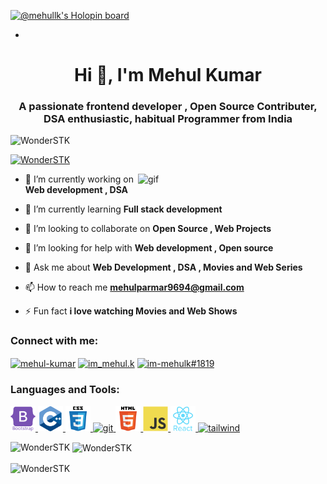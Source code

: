 [![@mehullk's Holopin board](https://holopin.me/mehullk)](https://holopin.io/@mehullk)

- 

<h1 align="center">Hi 👋, I'm Mehul Kumar</h1>
<h3 align="center">A passionate frontend developer , Open Source Contributer, DSA enthusiastic, habitual  Programmer from India</h3>

<p align="left"> <img src="https://komarev.com/ghpvc/?username=WonderSTK&label=Profile%20views&color=0e75b6&style=flat" alt="WonderSTK" /> </p>

<p align="left"> <a href="https://github.com/ryo-ma/github-profile-trophy"><img src="https://github-profile-trophy.vercel.app/?username=WonderSTK" alt="WonderSTK" /></a> </p>

<div> 
<img src="gif.gif" width="300px" alt=gif align="right"> 
</div>


- 🔭 I’m currently working on **Web development , DSA**

- 🌱 I’m currently learning **Full stack development**

- 👯 I’m looking to collaborate on **Open Source , Web Projects**

- 🤝 I’m looking for help with **Web development , Open source**

- 💬 Ask me about **Web Development , DSA , Movies and Web Series**

- 📫 How to reach me **mehulparmar9694@gmail.com**

- ⚡ Fun fact **i love watching Movies and Web Shows**

<h3 align="left">Connect with me:</h3>
<p align="left">
<a href="https://www.linkedin.com/in/mehul-kumar-19209b203" target="blank"><img align="center" src="https://raw.githubusercontent.com/rahuldkjain/github-profile-readme-generator/master/src/images/icons/Social/linked-in-alt.svg" alt="mehul-kumar" height="30" width="40" /></a>
<a href="https://instagram.com/im_mehul.k" target="blank"><img align="center" src="https://raw.githubusercontent.com/rahuldkjain/github-profile-readme-generator/master/src/images/icons/Social/instagram.svg" alt="im_mehul.k" height="30" width="40" /></a>
<a href="https://discord.gg/im_mehuk#1819" target="blank"><img align="center" src="https://raw.githubusercontent.com/rahuldkjain/github-profile-readme-generator/master/src/images/icons/Social/discord.svg" alt="im-mehulk#1819" height="30" width="40" /></a>
</p>

<h3 align="left">Languages and Tools:</h3>
<p align="left"> <a href="https://getbootstrap.com" target="_blank" rel="noreferrer"> <img src="https://raw.githubusercontent.com/devicons/devicon/master/icons/bootstrap/bootstrap-plain-wordmark.svg" alt="bootstrap" width="40" height="40"/> </a> <a href="https://www.w3schools.com/cpp/" target="_blank" rel="noreferrer"> <img src="https://raw.githubusercontent.com/devicons/devicon/master/icons/cplusplus/cplusplus-original.svg" alt="cplusplus" width="40" height="40"/> </a> <a href="https://www.w3schools.com/css/" target="_blank" rel="noreferrer"> <img src="https://raw.githubusercontent.com/devicons/devicon/master/icons/css3/css3-original-wordmark.svg" alt="css3" width="40" height="40"/> </a> <a href="https://git-scm.com/" target="_blank" rel="noreferrer"> <img src="https://www.vectorlogo.zone/logos/git-scm/git-scm-icon.svg" alt="git" width="40" height="40"/> </a> <a href="https://www.w3.org/html/" target="_blank" rel="noreferrer"> <img src="https://raw.githubusercontent.com/devicons/devicon/master/icons/html5/html5-original-wordmark.svg" alt="html5" width="40" height="40"/> </a> <a href="https://developer.mozilla.org/en-US/docs/Web/JavaScript" target="_blank" rel="noreferrer"> <img src="https://raw.githubusercontent.com/devicons/devicon/master/icons/javascript/javascript-original.svg" alt="javascript" width="40" height="40"/> </a> <a href="https://reactjs.org/" target="_blank" rel="noreferrer"> <img src="https://raw.githubusercontent.com/devicons/devicon/master/icons/react/react-original-wordmark.svg" alt="react" width="40" height="40"/> </a> <a href="https://tailwindcss.com/" target="_blank" rel="noreferrer"> <img src="https://www.vectorlogo.zone/logos/tailwindcss/tailwindcss-icon.svg" alt="tailwind" width="40" height="40"/> </a> </p>

<p><img align="left" src="https://github-readme-stats.vercel.app/api/top-langs?username=WonderSTK&show_icons=true&locale=en&layout=compact" alt="WonderSTK" /></p>

<p>&nbsp;<img align="center" src="https://github-readme-stats.vercel.app/api?username=WonderSTK&show_icons=true&locale=en" alt="WonderSTK" /></p>

<p><img align="center" src="https://github-readme-streak-stats.herokuapp.com/?user=kshitijmishra27&" alt="WonderSTK" /></p>
